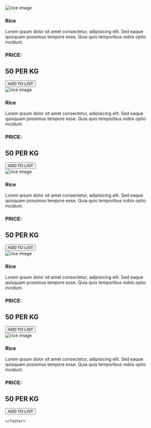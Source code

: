 <!DOCTYPE html>
<html lang="en">
<head>
    <meta charset="UTF-8">
    <meta http-equiv="X-UA-Compatible" content="IE=edge">
    <meta name="viewport" content="width=device-width, initial-scale=1.0">
    <link rel="stylesheet" href="header.css">
    <link rel="stylesheet" href="style.css">
    <link rel="stylesheet" href="card.css">
    <title>GROCERY STORE</title>
</head>
<body>
    <header>
        <div class="main_header">
            <div class="logo"></div>
            <div class="nav"></div>
            <div class="search_bar"></div>
        </div>
    </header>
    <main>
        <div class="container">
            <div class="card rice">
                <div class="container-holder">
                    <div class="item-card rice">
                        <div class="image">
                            <img src="/img/rice.jpg" alt="rice image">
                        </div>
                        <h3 class="product">Rice</h3>
                        <p>Lorem ipsum dolor sit amet consectetur, adipisicing elit. Sed eaque quisquam possimus tempore esse. Quia quis temporibus nobis optio incidunt.</p>
                        <div class="pricing">
                            <h3>PRICE:</h3>
                            <h2>50 PER KG</h2>
                        </div>
                        <button>ADD TO LIST</button>
                    </div>
                </div>
            </div>
            <div class="card rice">
                <div class="container-holder">
                    <div class="item-card rice">
                        <div class="image">
                            <img src="/img/rice.jpg" alt="rice image">
                        </div>
                        <h3 class="product">Rice</h3>
                        <p>Lorem ipsum dolor sit amet consectetur, adipisicing elit. Sed eaque quisquam possimus tempore esse. Quia quis temporibus nobis optio incidunt.</p>
                        <div class="pricing">
                            <h3>PRICE:</h3>
                            <h2>50 PER KG</h2>
                        </div>
                        <button>ADD TO LIST</button>
                    </div>
                </div>
            </div>
            <div class="card rice">
                <div class="container-holder">
                    <div class="item-card rice">
                        <div class="image">
                            <img src="/img/rice.jpg" alt="rice image">
                        </div>
                        <h3 class="product">Rice</h3>
                        <p>Lorem ipsum dolor sit amet consectetur, adipisicing elit. Sed eaque quisquam possimus tempore esse. Quia quis temporibus nobis optio incidunt.</p>
                        <div class="pricing">
                            <h3>PRICE:</h3>
                            <h2>50 PER KG</h2>
                        </div>
                        <button>ADD TO LIST</button>
                    </div>
                </div>
            </div>
            <div class="card rice">
                <div class="container-holder">
                    <div class="item-card rice">
                        <div class="image">
                            <img src="/img/rice.jpg" alt="rice image">
                        </div>
                        <h3 class="product">Rice</h3>
                        <p>Lorem ipsum dolor sit amet consectetur, adipisicing elit. Sed eaque quisquam possimus tempore esse. Quia quis temporibus nobis optio incidunt.</p>
                        <div class="pricing">
                            <h3>PRICE:</h3>
                            <h2>50 PER KG</h2>
                        </div>
                        <button>ADD TO LIST</button>
                    </div>
                </div>
            </div>
            <div class="card rice">
                <div class="container-holder">
                    <div class="item-card rice">
                        <div class="image">
                            <img src="/img/rice.jpg" alt="rice image">
                        </div>
                        <h3 class="product">Rice</h3>
                        <p>Lorem ipsum dolor sit amet consectetur, adipisicing elit. Sed eaque quisquam possimus tempore esse. Quia quis temporibus nobis optio incidunt.</p>
                        <div class="pricing">
                            <h3>PRICE:</h3>
                            <h2>50 PER KG</h2>
                        </div>
                        <button>ADD TO LIST</button>
                    </div>
                </div>
            </div>
        </div>
    </main>
    <footer>

    </footer>
    
</body>
</html>